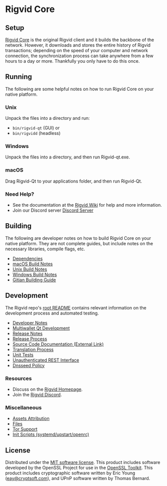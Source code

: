 Rigvid Core
=============

Setup
---------------------
[Rigvid Core](https://rigvid.vip/) is the original Rigvid client and it builds the backbone of the network. However, it downloads and stores the entire history of Rigvid transactions; depending on the speed of your computer and network connection, the synchronization process can take anywhere from a few hours to a day or more. Thankfully you only have to do this once.

Running
---------------------
The following are some helpful notes on how to run Rigvid Core on your native platform.

### Unix

Unpack the files into a directory and run:

- `bin/rigvid-qt` (GUI) or
- `bin/rigvidd` (headless)

### Windows

Unpack the files into a directory, and then run Rigvid-qt.exe.

### macOS

Drag Rigvid-Qt to your applications folder, and then run Rigvid-Qt.

### Need Help?

* See the documentation at the [Rigvid Wiki](https://github.com/rigvid)
for help and more information.
* Join our Discord server [Discord Server](https://discord.gg/vqbfRYeK46)

Building
---------------------
The following are developer notes on how to build Rigvid Core on your native platform. They are not complete guides, but include notes on the necessary libraries, compile flags, etc.

- [Dependencies](dependencies.md)
- [macOS Build Notes](build-osx.md)
- [Unix Build Notes](build-unix.md)
- [Windows Build Notes](build-windows.md)
- [Gitian Building Guide](gitian-building.md)

Development
---------------------
The Rigvid repo's [root README](/README.md) contains relevant information on the development process and automated testing.

- [Developer Notes](developer-notes.md)
- [Multiwallet Qt Development](multiwallet-qt.md)
- [Release Notes](release-notes.md)
- [Release Process](release-process.md)
- [Source Code Documentation (External Link)](https://github.com/rigvid)
- [Translation Process](translation_process.md)
- [Unit Tests](unit-tests.md)
- [Unauthenticated REST Interface](REST-interface.md)
- [Dnsseed Policy](dnsseed-policy.md)

### Resources
* Discuss on the [Rigvid Homepage](https://rigvid.vip/).
* Join the [Rigvid Discord](https://discord.gg/vqbfRYeK46).

### Miscellaneous
- [Assets Attribution](assets-attribution.md)
- [Files](files.md)
- [Tor Support](tor.md)
- [Init Scripts (systemd/upstart/openrc)](init.md)

License
---------------------
Distributed under the [MIT software license](/COPYING).
This product includes software developed by the OpenSSL Project for use in the [OpenSSL Toolkit](https://www.openssl.org/). This product includes
cryptographic software written by Eric Young ([eay@cryptsoft.com](mailto:eay@cryptsoft.com)), and UPnP software written by Thomas Bernard.
